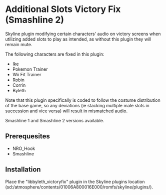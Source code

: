 # Additional Slots Victory Fix (Smashline 2)

Skyline plugin modifying certain characters' audio on victory screens when utilizing added slots to play as intended, as without this plugin they will remain mute.

The following characters are fixed in this plugin:
* Ike
* Pokemon Trainer
* Wii Fit Trainer
* Robin
* Corrin
* Byleth

Note that this plugin specifically is coded to follow the costume distribution of the base game, so any deviations (ie stacking multiple male slots in succession and vice versa) will result in mismatched audio.

Smashline 1 and Smashline 2 versions available.
## Prerequesites
* NRO_Hook
* Smashline

## Installation
Place the "libbyleth_victoryfix" plugin in the Skyline plugins location (sd:/atmosphere/contents/01006A800016E000/romfs/skyline/plugins/).
